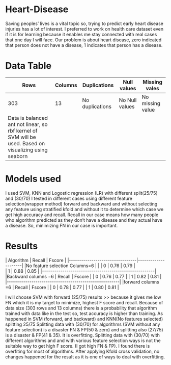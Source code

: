 # Heart-Disease
Saving peoples’ lives is a vital topic so, trying to predict early heart disease injuries has a lot of interest. I preferred to work on health care dataset even if it is for learning because it enables me stay connected with real cases that one day I will face. Our problem is about heart disease, zero indicated that person does not have a disease, 1 indicates that person has a disease.
# Data Table
|Rows|Columns|  Duplications | Null values  |  Missing vales |
|----|-------|---------------|--------------|----------------|
|303 |  13   |No duplications|No Null values|No missing value|
|Data is balanced ant not linear, so rbf kernel of SVM will be used. Based on visualizing using seaborn|

# Models used 
I used SVM, KNN and Logostic regression (LR) with different split(25/75) and (30/70)
I tested in different cases using different feature selection(wrapper method) forward and backward and without selecting any feature using stratified kfold and without it to determine which case we get high accuracy and recall.
Recall in our case means how many people who algorithm predicted as they don’t have a disease and they actual have a disease. So, minimizing FN in our case is important.
# Results
|             Algorithm           |   Recall  | Fscore  | 
|---------------------------------|---------------------|
|No feature selection Columns=6   |                     |
|           0                     |    0.76   |  0.79   |          
|           1                     |     0.88  |  0.85   |
|-------------------------------------------------------|
|Backward columns =6              |    Recall  | Fscore |
|           0                     |    0.76   |  0.77   |
|           1                     |    0.82   |  0.81   |
|-------------------------------------------------------|
|forward columns =6               |  Recall  | Fscore   |
|           0                     |    0.78   |  0.77   |
|           1                     |    0.80   |  0.81   |


I will choose SVM with forward (25/75) results >> because it gives me low FN which it is my target to minimize, highest F score and recall. Because of data size (303 rows and 13 columns) there is a probability that algorithm trained with data like in the test so, test accuracy is higher than training. As happened in SVM (forward, and backward) and KNN(No features selected) splitting 25/75
Splitting data with (30/70) for algorithms (SVM without any feature selection) is a disaster FN & FP(50 & zero) and splitting also (27/75) is a disaster & FP(41 & 35). It is overfitting.
Splitting data with (30/70) with different algorithms and and with various feature selection ways is not the suitable way to get high F score. (I got high FN & FP).
I found there is overfiting for most of algorithms. After applying Kfold cross validation, no changes happened for the result as it is one of ways to deal with overfitting.
